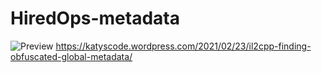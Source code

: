 # HiredOps-metadata
![Preview](https://github.com/Japrajah/HiredOps-SDK/blob/master/assest/preview.gif)
 https://katyscode.wordpress.com/2021/02/23/il2cpp-finding-obfuscated-global-metadata/
